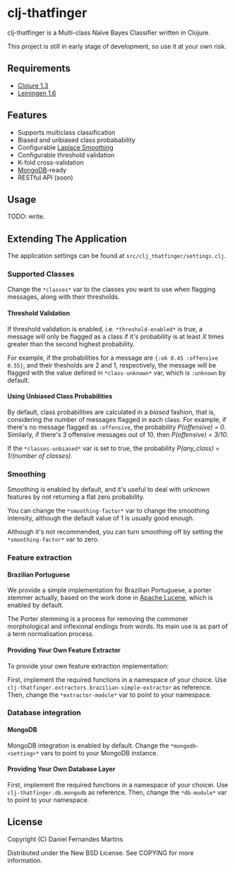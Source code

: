 # clj-thatfinger

clj-thatfinger is a Multi-class Naïve Bayes Classifier written in Clojure.

This project is still in early stage of development, so use it at your own risk.

## Requirements

* [Clojure 1.3](http://clojure.org)
* [Leiningen 1.6](http://github.com/technomancy/leiningen)

## Features

* Supports multiclass classification
* Biased and unbiased class probabability
* Configurable [Laplace Smoothing](http://en.wikipedia.org/wiki/Additive_smoothing)
* Configurable threshold validation
* K-fold cross-validation
* [MongoDB](http://mongodb.org)-ready
* RESTful API (soon)

## Usage

TODO: write.

## Extending The Application

The application settings can be found at `src/clj_thatfinger/settings.clj`.

### Supported Classes

Change the `*classes*` var to the classes you want to use when flagging messages, along with their thresholds.

#### Threshold Validation

If threshold validation is enabled, i.e. `*threshold-enabled*` is true, a message will only be flagged as a class if it's probability is at least _X_ times greater than the second highest probability.

For example, if the probabilities for a message are `{:ok 0.45 :offensive 0.55}`, and their thesholds are 2 and 1, respectively, the message will be flagged with the value defined in `*class-unknown*` var, which is `:unknown` by default.

#### Using Unbiased Class Probabilities

By default, class probabilities are calculated in a _biased_ fashion, that is, considering the number of messages flagged in each class. For example, if there's no message flagged as `:offensive`, the probability _P(offensive) = 0_. Similarly, if there's 3 offensive messages out of 10, then _P(offensive) = 3/10_.

If the `*classes-unbiased*` var is set to true, the probability _P(any_class) = 1/(number of classes)_.

### Smoothing

Smoothing is enabled by default, and it's useful to deal with unknown features by not returning a flat zero probability.

You can change the `*smoothing-factor*` var to change the smoothing intensity, although the default value of 1 is usually good enough.

Although it's not recommended, you can turn smoothing off by setting the `*smoothing-factor*` var to zero.

### Feature extraction

#### Brazilian Portuguese

We provide a simple implementation for Brazilian Portuguese, a porter stemmer actually, based on the work done in [Apache Lucene](http://lucene.apache.org/core/), which is enabled by default.

The Porter stemming is a process for removing the commoner morphological and inflexional endings from words. Its main use is as part of a term normalisation process.

#### Providing Your Own Feature Extractor

To provide your own feature extraction implementation:

First, implement the required functions in a namespace of your choice. Use `clj-thatfinger.extractors.brazilian-simple-extractor` as reference. Then, change the `*extractor-module*` var to point to your namespace.

### Database integration

#### MongoDB

MongoDB integration is enabled by default. Change the `*mongodb-<setting>*` vars to point to your MongoDB instance.

#### Providing Your Own Database Layer

First, implement the required functions in a namespace of your choicei. Use `clj-thatfinger.db.mongodb` as reference. Then, change the `*db-module*` var to point to your namespace.

## License

Copyright (C) Daniel Fernandes Martins

Distributed under the New BSD License. See COPYING for more information.